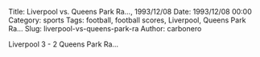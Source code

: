 Title: Liverpool vs. Queens Park Ra…, 1993/12/08
Date: 1993/12/08 00:00
Category: sports
Tags: football, football scores, Liverpool, Queens Park Ra…
Slug: liverpool-vs-queens-park-ra
Author: carbonero


Liverpool 3 - 2 Queens Park Ra…
